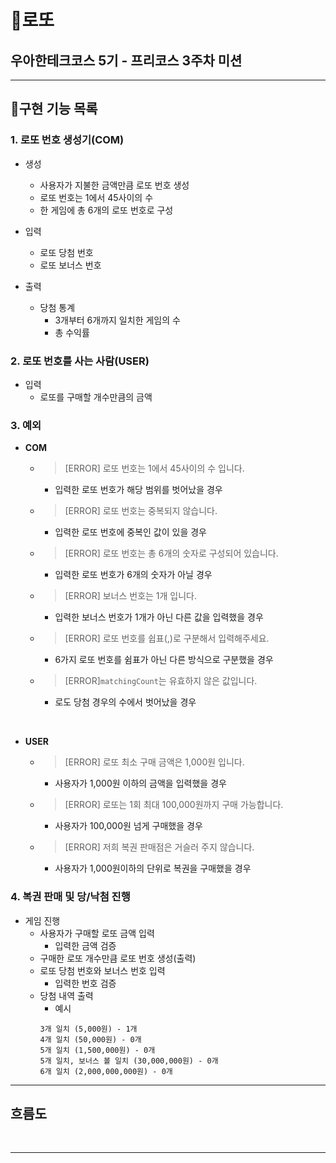 # 🎰로또
## 우아한테크코스 5기 - 프리코스 3주차 미션

---
## 📑구현 기능 목록

### 1. 로또 번호 생성기(COM)
* 생성
    * 사용자가 지불한 금액만큼 로또 번호 생성
    * 로또 번호는 1에서 45사이의 수
    * 한 게임에 총 6개의 로또 번호로 구성


* 입력
    * 로또 당첨 번호
    * 로또 보너스 번호


* 출력
  * 당첨 통계
    * 3개부터 6개까지 일치한 게임의 수
    * 총 수익률

### 2. 로또 번호를 사는 사람(USER)
* 입력 
  * 로또를 구매할 개수만큼의 금액


### 3. 예외
* **COM**
  * >[ERROR] 로또 번호는 1에서 45사이의 수 입니다.
    * 입력한 로또 번호가 해당 범위를 벗어났을 경우
  * >[ERROR] 로또 번호는 중복되지 않습니다.
    * 입력한 로또 번호에 중복인 값이 있을 경우
  * >[ERROR] 로또 번호는 총 6개의 숫자로 구성되어 있습니다.
    * 입력한 로또 번호가 6개의 숫자가 아닐 경우
  * >[ERROR] 보너스 번호는 1개 입니다.
    * 입력한 보너스 번호가 1개가 아닌 다른 값을 입력했을 경우
  * >[ERROR] 로또 번호를 쉽표(,)로 구분해서 입력해주세요.
    * 6가지 로또 번호를 쉼표가 아닌 다른 방식으로 구분했을 경우
  * >[ERROR]`matchingCount`는 유효하지 않은 값입니다.
    * 로도 당첨 경우의 수에서 벗어났을 경우

<br>

* **USER**
  * >[ERROR] 로또 최소 구매 금액은 1,000원 입니다.
    * 사용자가 1,000원 이하의 금액을 입력했을 경우
  * >[ERROR] 로또는 1회 최대 100,000원까지 구매 가능합니다.
    * 사용자가 100,000원 넘게 구매했을 경우
  * >[ERROR] 저희 복권 판매점은 거슬러 주지 않습니다.
    * 사용자가 1,000원이하의 단위로 복권을 구매했을 경우

### 4. 복권 판매 및 당/낙첨 진행
* 게임 진행
    * 사용자가 구매할 로또 금액 입력
        * 입력한 금액 검증
    * 구매한 로또 개수만큼 로또 번호 생성(출력)
    * 로또 당첨 번호와 보너스 번호 입력
      * 입력한 번호 검증
    * 당첨 내역 출력
      * 예시
      ```
      3개 일치 (5,000원) - 1개
      4개 일치 (50,000원) - 0개
      5개 일치 (1,500,000원) - 0개
      5개 일치, 보너스 볼 일치 (30,000,000원) - 0개
      6개 일치 (2,000,000,000원) - 0개
      ```

---
## 흐름도

<br>

---
